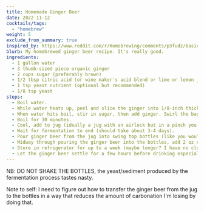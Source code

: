 ```yaml
---
title: Homemade Ginger Beer
date: 2022-11-12
cocktails/tags:
  - "homebrew"
weight: 5
exclude_from_summary: true
inspired_by: https://www.reddit.com/r/Homebrewing/comments/p3fudz/basic_ginger_beer_recipe_for_anyone_curious/
blurb: My homebrewed ginger beer recipe. It's really good. 
ingredients:
  - 1 gallon water
  - 3 thumb-sized piece organic ginger
  - 2 cups sugar (preferably brown)
  - 1/2 tbsp citric acid (or wine maker's acid blend or lime or lemon juice)
  - 1 tsp yeast nutrient (optional but recommended)
  - 1/8 tsp yeast
steps:
  - Boil water.
  - While water heats up, peel and slice the ginger into 1/8-inch thick pieces. Push down on the pieces with your knife to soften the ginger. Place into cheesecloth/hop bag.
  - When water hits boil, stir in sugar, then add ginger. Swirl the bag to help steep the ginger.
  - Boil for 30 minutes.
  - Cool, add to jug (ideally a jug with an airlock but in a pinch you can use a balloon with a tiny hole in it as a cap), add acid blend and yeast nutrient, pitch yeast.
  - Wait for fermentation to end (should take about 3-4 days).
  - Pour ginger beer from the jug into swing top bottles (like you would use for kombucha) with a funnel.
  - Midway through pouring the ginger beer into the bottles, add 2 oz of simple sugar (pre-dissolved sugar basically) or honey into each bottle.
  - Store in refrigerator for up to a week (maybe longer? I have no clue).
  - Let the ginger beer settle for a few hours before drinking especially for bottles with a lot of sediment. 
---
```

NB: DO NOT SHAKE THE BOTTLES, the yeast/sediment produced by the fermentation process tastes nasty.

Note to self: I need to figure out how to transfer the ginger beer from the jug to the bottles in a way that reduces the amount of carbonation I'm losing by doing that.

